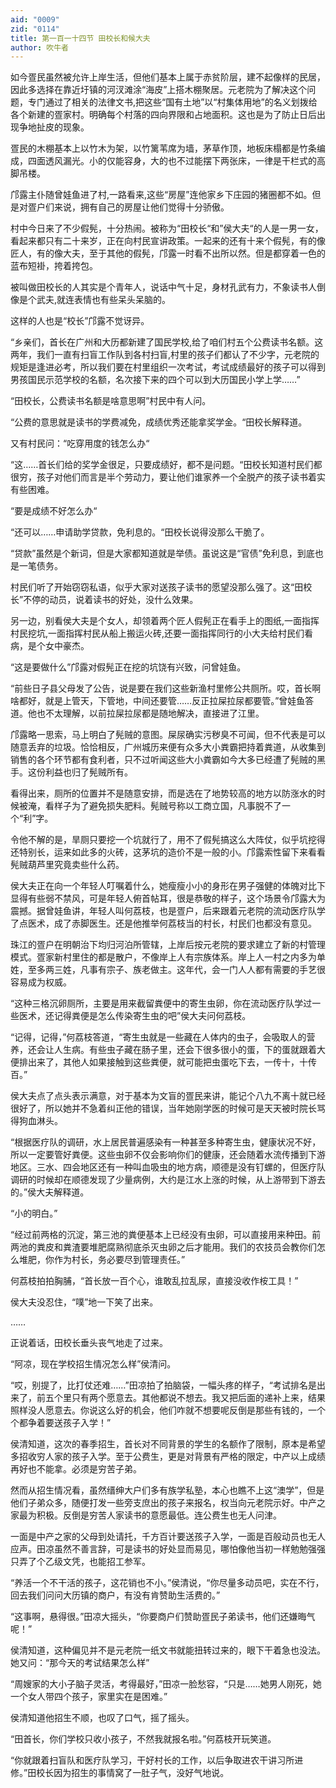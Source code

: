 ```yaml
---
aid: "0009"
zid: "0114"
title: 第一百一十四节 田校长和候大夫
author: 吹牛者
---
```


如今疍民虽然被允许上岸生活，但他们基本上属于赤贫阶层，建不起像样的民居，因此多选择在靠近圩镇的河汊滩涂“海皮”上搭木棚聚居。元老院为了解决这个问题，专门通过了相关的法律文书,把这些“国有土地”以“村集体用地”的名义划拨给各个新建的疍家村。明确每个村落的四向界限和占地面积。这也是为了防止日后出现争地扯皮的现象。

疍民的木棚基本上以竹木为架，以竹篱苇席为墙，茅草作顶，地板床榻都是竹条编成，四面透风漏光。小的仅能容身，大的也不过能摆下两张床，一律是干栏式的高脚吊楼。

邝露主仆随曾娃鱼进了村,一路看来,这些“房屋”连他家乡下庄园的猪圈都不如。但是对疍户们来说，拥有自己的房屋让他们觉得十分骄傲。

村中今日来了不少假髡，十分热闹。被称为“田校长“和”侯大夫“的人是一男一女，看起来都只有二十来岁，正在向村民宣讲政策。一起来的还有十来个假髡，有的像匠人，有的像大夫，至于其他的假髡，邝露一时看不出所以然。但是都穿着一色的蓝布短褂，挎着挎包。

被叫做田校长的人其实是个青年人，说话中气十足，身材孔武有力，不象读书人倒像是个武夫,就连表情也有些呆头呆脑的。

这样的人也是“校长”邝露不觉讶异。

“乡亲们，首长在广州和大历都新建了国民学校,给了咱们村五个公费读书名额。这两年，我们一直有扫盲工作队到各村扫盲,村里的孩子们都认了不少字，元老院的规矩是逢进必考，所以我们要在村里组织一次考试，考试成绩最好的孩子可以得到男孩国民示范学校的名额，名次接下来的四个可以到大历国民小学上学……”

“田校长，公费读书名额是啥意思啊”村民中有人问。

“公费的意思就是读书的学费减免，成绩优秀还能拿奖学金。“田校长解释道。

又有村民问：“吃穿用度的钱怎么办“

“这……首长们给的奖学金很足，只要成绩好，都不是问题。“田校长知道村民们都很穷，孩子对他们而言是半个劳动力，要让他们谁家养一个全脱产的孩子读书着实有些困难。

“要是成绩不好怎么办“

“还可以……申请助学贷款，免利息的。“田校长说得没那么干脆了。

“贷款”虽然是个新词，但是大家都知道就是举债。虽说这是“官债”免利息，到底也是一笔债务。

村民们听了开始窃窃私语，似乎大家对送孩子读书的愿望没那么强了。这“田校长”不停的动员，说着读书的好处，没什么效果。

另一边，别看侯大夫是个女人，却领着两个匠人假髡正在看手上的图纸,一面指挥村民挖坑,一面指挥村民从船上搬运火砖,还要一面指挥同行的小大夫给村民们看病，是个女中豪杰。

“这是要做什么”邝露对假髡正在挖的坑饶有兴致，问曾娃鱼。

“前些日子县父母发了公告，说是要在我们这些新渔村里修公共厕所。哎，首长啊啥都好，就是上管天，下管地，中间还要管……反正拉屎拉尿都要管。”曾娃鱼答道。他也不太理解，以前拉屎拉尿都是随地解决，直接进了江里。

邝露略一思索，马上明白了髡贼的意图。屎尿确实污秽臭不可闻，但不代表是可以随意丢弃的垃圾。恰恰相反，广州城历来便有众多大小粪霸把持着粪道，从收集到销售的各个环节都有食利者，只不过听闻这些大小粪霸如今大多已经遭了髡贼的黑手。这份利益也归了髡贼所有。

看得出来，厕所的位置并不是随意安排，而是选在了地势较高的地方以防涨水的时候被淹，看样子为了避免损失肥料。髡贼号称以工商立国，凡事脱不了一个“利”字。

令他不解的是，旱厕只要挖一个坑就行了，用不了假髡搞这么大阵仗，似乎坑挖得还特别长，运来如此多的火砖，这茅坑的造价不是一般的小。邝露索性留下来看看髡贼葫芦里究竟卖些什么药。

侯大夫正在向一个年轻人叮嘱着什么，她瘦瘦小小的身形在男子强健的体魄对比下显得有些弱不禁风，可是年轻人俯首帖耳，很是恭敬的样子，这个场景令邝露大为震撼。据曾娃鱼讲，年轻人叫何荔枝，也是疍户，后来跟着元老院的流动医疗队学了点医术，成了赤脚医生。还是他推举何荔枝当的村长，村民们也都没有意见。

珠江的疍户在明朝治下均归河泊所管辖，上岸后按元老院的要求建立了新的村管理模式。疍家新村里住的都是散户，不像岸上人有宗族体系。岸上人一村之内多为单姓，至多两三姓，凡事有宗子、族老做主。这年代，会一门人人都有需要的手艺很容易成为权威。

“这种三格沉卵厕所，主要是用来截留粪便中的寄生虫卵，你在流动医疗队学过一些医术，还记得粪便是怎么传染寄生虫的吧”侯大夫问何荔枝。

“记得，记得，”何荔枝答道，“寄生虫就是一些藏在人体内的虫子，会吸取人的营养，还会让人生病。有些虫子藏在肠子里，还会下很多很小的蛋，下的蛋就跟着大便排出来了，其他人如果接触到这些粪便，就可能把虫蛋吃下去，一传十，十传百。”

侯大夫点了点头表示满意，对于基本为文盲的疍民来讲，能记个八九不离十就已经很好了，所以她并不急着纠正他的错误，当年她刚学医的时候可是天天被时院长骂得狗血淋头。

“根据医疗队的调研，水上居民普遍感染有一种甚至多种寄生虫，健康状况不好，所以一定要管好粪便。这些虫卵不仅会影响你们的健康，还会随着水流传播到下游地区。三水、四会地区还有一种叫血吸虫的地方病，顺德是没有钉螺的，但医疗队调研的时候却在顺德发现了少量病例，大约是江水上涨的时候，从上游带到下游去的。”侯大夫解释道。

“小的明白。”

“经过前两格的沉淀，第三池的粪便基本上已经没有虫卵，可以直接用来种田。前两池的粪皮和粪渣要堆肥腐熟彻底杀灭虫卵之后才能用。我们的农技员会教你们怎么堆肥，你作为村长，务必要尽到管理责任。”

何荔枝拍拍胸脯，“首长放一百个心，谁敢乱拉乱尿，直接没收作桉工具！”

侯大夫没忍住，“噗”地一下笑了出来。

……

正说着话，田校长垂头丧气地走了过来。

“阿凉，现在学校招生情况怎么样”侯清问。

“哎，别提了，比打仗还难……”田凉拍了拍脑袋，一幅头疼的样子，“考试排名是出来了，前五个里只有两个愿意去。其他都说不想去。我又把后面的递补上来，结果照样没人愿意去。你说这么好的机会，他们咋就不想要呢反倒是那些有钱的，一个个都争着要送孩子入学！”

侯清知道，这次的春季招生，首长对不同背景的学生的名额作了限制，原本是希望多招收穷人家的孩子入学。至于公费生，更是对背景有严格的限定，中产以上成绩再好也不能拿。必须是穷苦子弟。

然而从招生情况看，虽然缙绅大户们多有族学私塾，本心也瞧不上这“澳学”，但是他们子弟众多，随便打发一些旁支庶出的孩子来报名，权当向元老院示好。中产之家最为积极。反倒是穷苦人家读书的意愿最低。连公费生也无人问津。

一面是中产之家的父母到处请托，千方百计要送孩子入学，一面是百般动员也无人应声。田凉虽然不善言辞，可是读书的好处显而易见，哪怕像他当初一样勉勉强强只弄了个乙级文凭，也能招工参军。

“养活一个不干活的孩子，这花销也不小。”侯清说，“你尽量多动员吧，实在不行，回去我们问问大历镇的商户，有没有肯赞助生活费的。”

“这事啊，悬得很。”田凉大摇头，“你要商户们赞助疍民子弟读书，他们还嫌晦气呢！”



侯清知道，这种偏见并不是元老院一纸文书就能扭转过来的，眼下干着急也没法。她又问：“那今天的考试结果怎么样”

“周嫂家的大小子脑子灵活，考得最好，”田凉一脸愁容，“只是……她男人刚死，她一个女人带四个孩子，家里实在是困难。”

侯清知道他招生不顺，也叹了口气，摇了摇头。

“田首长，你们学校只收小孩子，不然我就报名啦。”何荔枝开玩笑道。

“你就跟着扫盲队和医疗队学习，干好村长的工作，以后争取进农干讲习所进修。”田校长因为招生的事情窝了一肚子气，没好气地说。


